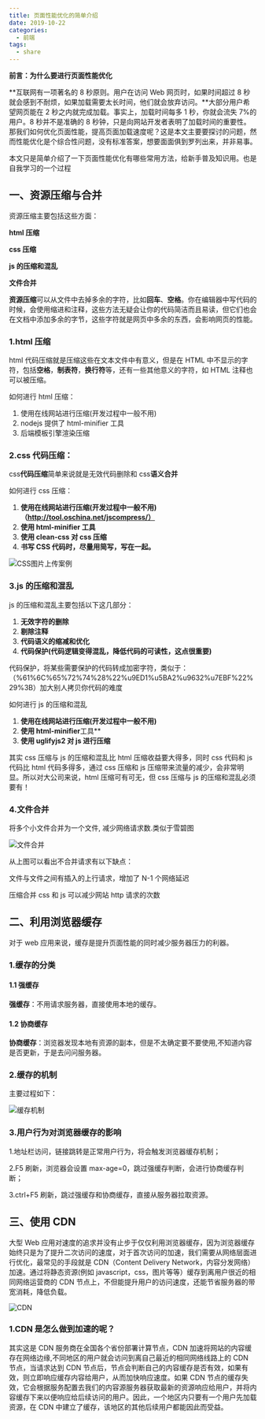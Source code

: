 ```yaml
---
title: 页面性能优化的简单介绍
date: 2019-10-22
categories:
  - 前端
tags:
  - share
---
```


**前言：为什么要进行页面性能优化**

**互联网有一项著名的 8 秒原则。用户在访问 Web 网页时，如果时间超过 8 秒就会感到不耐烦，如果加载需要太长时间，他们就会放弃访问。**大部分用户希望网页能在 2 秒之内就完成加载。事实上，加载时间每多 1 秒，你就会流失 7%的用户。8 秒并不是准确的 8 秒钟，只是向网站开发者表明了加载时间的重要性。那我们如何优化页面性能，提高页面加载速度呢？这是本文主要要探讨的问题，然而性能优化是个综合性问题，没有标准答案，想要面面俱到罗列出来，并非易事。

本文只是简单介绍了一下页面性能优化有哪些常用方法，给新手普及知识用。也是自我学习的一个过程

## 一、资源压缩与合并

资源压缩主要包括这些方面：

**html 压缩**

**css 压缩**

**js 的压缩和混乱**

**文件合并**

**资源压缩**可以从文件中去掉多余的字符，比如**回车**、**空格**。你在编辑器中写代码的时候，会使用缩进和注释，这些方法无疑会让你的代码简洁而且易读，但它们也会在文档中添加多余的字节，这些字符就是网页中多余的东西，会影响网页的性能。

### 1.html 压缩

html 代码压缩就是压缩这些在文本文件中有意义，但是在 HTML 中不显示的字符，包括**空格**，**制表符**，**换行符**等，还有一些其他意义的字符，如 HTML 注释也可以被压缩。

如何进行 html 压缩：

1. 使用在线网站进行压缩(开发过程中一般不用)
2. nodejs 提供了 html-minifier 工具
3. 后端模板引擎渲染压缩

### 2.css 代码压缩：

css**代码压缩**简单来说就是无效代码删除和 css**语义合并**

如何进行 css 压缩：

1. **使用在线网站进行压缩(开发过程中一般不用)（http://tool.oschina.net/jscompress/）**
2. **使用 html-minifier 工具**
3. **使用 clean-css 对 css 压缩**
4. **书写 CSS 代码时，尽量用简写，写在一起。**

![CSS图片上传案例](https://cdn.jsdelivr.net/gh/dxsixpc/myimg@master/img/css代码压缩样例.png)

### 3.js 的压缩和混乱

js 的压缩和混乱主要包括以下这几部分：

1. **无效字符的删除**
2. **剔除注释**
3. **代码语义的缩减和优化**
4. **代码保护(代码逻辑变得混乱，降低代码的可读性，这点很重要)**

代码保护，将某些需要保护的代码转成加密字符，类似于：（%61%6C%65%72%74%28%22%u9ED1%u5BA2%u9632%u7EBF%22%29%3B）加大别人拷贝你代码的难度

如何进行 js 的压缩和混乱

1. **使用在线网站进行压缩(开发过程中一般不用)**
2. **使用 html-minifier**工具\*\*
3. **使用 uglifyjs2 对 js 进行压缩**

其实 css 压缩与 js 的压缩和混乱比 html 压缩收益要大得多，同时 css 代码和 js 代码比 html 代码多得多，通过 css 压缩和 js 压缩带来流量的减少，会非常明显。所以对大公司来说，html 压缩可有可无，但 css 压缩与 js 的压缩和混乱必须要有！

### 4.文件合并

将多个小文件合并为一个文件, 减少网络请求数.类似于雪碧图

![文件合并](https://cdn.jsdelivr.net/gh/dxsixpc/myimg@master/img/%E6%96%87%E4%BB%B6%E5%90%88%E5%B9%B6.png)

从上图可以看出不合并请求有以下缺点：

文件与文件之间有插入的上行请求，增加了 N-1 个网络延迟

压缩合并 css 和 js 可以减少网站 http 请求的次数

## 二、利用浏览器缓存

对于 web 应用来说，缓存是提升页面性能的同时减少服务器压力的利器。

### 1.缓存的分类

#### 1.1 强缓存

**强缓存**：不用请求服务器，直接使用本地的缓存。

#### 1.2 协商缓存

**协商缓存**：浏览器发现本地有资源的副本，但是不太确定要不要使用,不知道内容是否更新，于是去问问服务器。

### 2.缓存的机制

主要过程如下：

![缓存机制](https://cdn.jsdelivr.net/gh/dxsixpc/myimg@master/img/缓存机制.png)



### 3.用户行为对浏览器缓存的影响

1.地址栏访问，链接跳转是正常用户行为，将会触发浏览器缓存机制；

2.F5 刷新，浏览器会设置 max-age=0，跳过强缓存判断，会进行协商缓存判断；

3.ctrl+F5 刷新，跳过强缓存和协商缓存，直接从服务器拉取资源。

## 三、使用 CDN

大型 Web 应用对速度的追求并没有止步于仅仅利用浏览器缓存，因为浏览器缓存始终只是为了提升二次访问的速度，对于首次访问的加速，我们需要从网络层面进行优化，最常见的手段就是 CDN（Content Delivery Network，内容分发网络）加速。通过将静态资源(例如 javascript，css，图片等等）缓存到离用户很近的相同网络运营商的 CDN 节点上，不但能提升用户的访问速度，还能节省服务器的带宽消耗，降低负载。

![CDN](https://cdn.jsdelivr.net/gh/dxsixpc/myimg@master/img/CDN.png)

### 1.CDN 是怎么做到加速的呢？

其实这是 CDN 服务商在全国各个省份部署计算节点，CDN 加速将网站的内容缓存在网络边缘,不同地区的用户就会访问到离自己最近的相同网络线路上的 CDN 节点，当请求达到 CDN 节点后，节点会判断自己的内容缓存是否有效，如果有效，则立即响应缓存内容给用户，从而加快响应速度。如果 CDN 节点的缓存失效，它会根据服务配置去我们的内容源服务器获取最新的资源响应给用户，并将内容缓存下来以便响应给后续访问的用户。因此，一个地区内只要有一个用户先加载资源，在 CDN 中建立了缓存，该地区的其他后续用户都能因此而受益。
